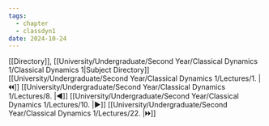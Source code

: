 ```yaml
---
tags:
  - chapter
  - classdyn1
date: 2024-10-24
---
```

[[Directory]], [[University/Undergraduate/Second Year/Classical Dynamics 1/Classical Dynamics 1|Subject Directory]]
[[University/Undergraduate/Second Year/Classical Dynamics 1/Lectures/1. |🞀🞀]] [[University/Undergraduate/Second Year/Classical Dynamics 1/Lectures/8. |◀]] [[University/Undergraduate/Second Year/Classical Dynamics 1/Lectures/10. |▶]] [[University/Undergraduate/Second Year/Classical Dynamics 1/Lectures/22. |🞂🞂]]
# 
## 
### 